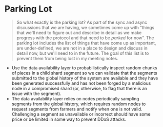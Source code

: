 # Parking Lot

> So what exactly is the parking lot? As part of the sync and async discussions that we are having,
> we sometimes come up with "things that we'll need to figure out and describe in detail as we make
> progress with the protocol and that need to be _parked_ for now". The parking lot includes the
> list of things that have come up as important, are under-defined, we are not in a place to design
> and discuss in detail now, but we'll need to in the future. The goal of this list is to prevent
> them from being lost in my meeting notes.

- Use the data availability layer to probabilistically inspect random chunks of pieces in a child
  shard segment so we can validate that the segments submitted to the global history of the system
  are available and they have been generated successfully and has not been forged by a malicious
  node in a compromised shard (or, otherwise, to flag that there is an issue with the segment).
- The data availability layer relies on nodes periodically sampling segments from the global
  history, which requires random nodes to request segments from farmers and notify when one is not
  valid. Challenging a segment as unavailable or incorrect should have some price or be limited in
  some way to prevent DDoS attacks.
